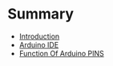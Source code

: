 # Summary

* [Introduction](README.md)
* [Arduino IDE](2017-03-04-arduino-ide.md)
* [Function Of Arduino PINS](function-of-arduino-pins.md)


